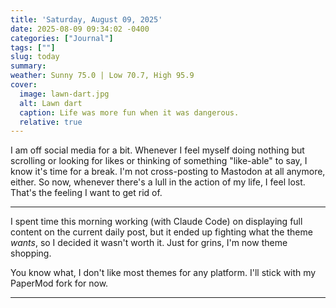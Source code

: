 ```yaml
---
title: 'Saturday, August 09, 2025'
date: 2025-08-09 09:34:02 -0400
categories: ["Journal"]
tags: [""]
slug: today
summary: 
weather: Sunny 75.0 | Low 70.7, High 95.9
cover: 
  image: lawn-dart.jpg
  alt: Lawn dart
  caption: Life was more fun when it was dangerous.
  relative: true
---
```


I am off social media for a bit. Whenever I feel myself doing nothing but scrolling or looking for likes or thinking of something "like-able" to say, I know it's time for a break. I'm not cross-posting to Mastodon at all anymore, either. So now, whenever there's a lull in the action of my life, I feel lost. That's the feeling I want to get rid of.

----

I spent time this morning working (with Claude Code) on displaying full content on the current daily post, but it ended up fighting what the theme _wants_, so I decided it wasn't worth it. Just for grins, I'm now theme shopping. 

You know what, I don't like most themes for any platform. I'll stick with my PaperMod fork for now.

----

